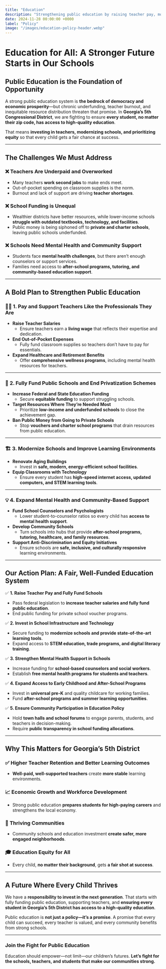 ```yaml
---
title: "Education"
description: "Strengthening public education by raising teacher pay, modernizing schools, and ensuring equitable funding for all students."
date: 2024-11-28 00:00:00 +0000
label: "Policy"
image: "/images/education-policy-header.webp"
---
```


# **Education for All: A Stronger Future Starts in Our Schools**  

## **Public Education is the Foundation of Opportunity**  

A strong public education system is **the bedrock of democracy and economic prosperity**—but chronic underfunding, teacher burnout, and inequitable resource distribution threaten that promise. In **Georgia’s 5th Congressional District**, we are fighting to ensure **every student, no matter their zip code, has access to high-quality education**.  

That means **investing in teachers, modernizing schools, and prioritizing equity** so that every child gets a fair chance at success.  

---

## **The Challenges We Must Address**  

### ❌ **Teachers Are Underpaid and Overworked**  
- Many teachers **work second jobs** to make ends meet.  
- Out-of-pocket spending on classroom supplies is the norm.  
- Burnout and lack of support are driving **teacher shortages**.  

### ❌ **School Funding is Unequal**  
- Wealthier districts have better resources, while lower-income schools **struggle with outdated textbooks, technology, and facilities**.  
- Public money is being siphoned off to **private and charter schools**, leaving public schools underfunded.  

### ❌ **Schools Need Mental Health and Community Support**  
- Students face **mental health challenges**, but there aren’t enough counselors or support services.  
- Families need access to **after-school programs, tutoring, and community-based education support**.  

---

## **A Bold Plan to Strengthen Public Education**  

### 👩‍🏫 **1. Pay and Support Teachers Like the Professionals They Are**  
- **Raise Teacher Salaries**  
  - Ensure teachers earn a **living wage** that reflects their expertise and dedication.  
- **End Out-of-Pocket Expenses**  
  - Fully fund classroom supplies so teachers don’t have to pay for essentials.  
- **Expand Healthcare and Retirement Benefits**  
  - Offer **comprehensive wellness programs**, including mental health resources for teachers.  

---

### 🏫 **2. Fully Fund Public Schools and End Privatization Schemes**  
- **Increase Federal and State Education Funding**  
  - Secure **equitable funding** to support struggling schools.  
- **Target Resources Where They’re Needed Most**  
  - Prioritize **low-income and underfunded schools** to close the achievement gap.  
- **Ban Public Money from Going to Private Schools**  
  - Stop **vouchers and charter school programs** that drain resources from public education.  

---

### 🏗️ **3. Modernize Schools and Improve Learning Environments**  
- **Renovate Aging Buildings**  
  - Invest in **safe, modern, energy-efficient school facilities**.  
- **Equip Classrooms with Technology**  
  - Ensure every student has **high-speed internet access, updated computers, and STEM learning tools**.  

---

### 💡 **4. Expand Mental Health and Community-Based Support**  
- **Fund School Counselors and Psychologists**  
  - Lower student-to-counselor ratios so every child has **access to mental health support**.  
- **Develop Community Schools**  
  - Turn schools into hubs that provide **after-school programs, tutoring, healthcare, and family resources**.  
- **Support Anti-Discrimination and Equity Initiatives**  
  - Ensure schools are **safe, inclusive, and culturally responsive** learning environments.  

---

## **Our Action Plan: A Fair, Well-Funded Education System**  

✅ **1. Raise Teacher Pay and Fully Fund Schools**  
- Pass federal legislation to **increase teacher salaries and fully fund public education**.  
- End public funding for private school voucher programs.  

✅ **2. Invest in School Infrastructure and Technology**  
- Secure funding to **modernize schools and provide state-of-the-art learning tools**.  
- Expand access to **STEM education, trade programs, and digital literacy training**.  

✅ **3. Strengthen Mental Health Support in Schools**  
- Increase funding for **school-based counselors and social workers**.  
- Establish **free mental health programs for students and teachers**.  

✅ **4. Expand Access to Early Childhood and After-School Programs**  
- Invest in **universal pre-K** and quality childcare for working families.  
- Fund **after-school programs and summer learning opportunities**.  

✅ **5. Ensure Community Participation in Education Policy**  
- Hold **town halls and school forums** to engage parents, students, and teachers in decision-making.  
- Require **public transparency in school funding allocations**.  

---

## **Why This Matters for Georgia’s 5th District**  

### ✅ **Higher Teacher Retention and Better Learning Outcomes**  
- **Well-paid, well-supported teachers** create **more stable** learning environments.  

### 📈 **Economic Growth and Workforce Development**  
- Strong public education **prepares students for high-paying careers** and strengthens the local economy.  

### 🏡 **Thriving Communities**  
- Community schools and education investment **create safer, more engaged neighborhoods**.  

### 🎓 **Education Equity for All**  
- Every child, **no matter their background**, gets **a fair shot at success**.  

---

## **A Future Where Every Child Thrives**  

We have a **responsibility to invest in the next generation**. That starts with fully funding public education, supporting teachers, and **ensuring every student in Georgia’s 5th District has access to a high-quality education**.  

Public education is **not just a policy—it’s a promise**. A promise that every child can succeed, every teacher is valued, and every community benefits from strong schools.  

---

### **Join the Fight for Public Education**  

Education should empower—not limit—our children’s futures. **Let’s fight for the schools, teachers, and students that make our communities strong.** 